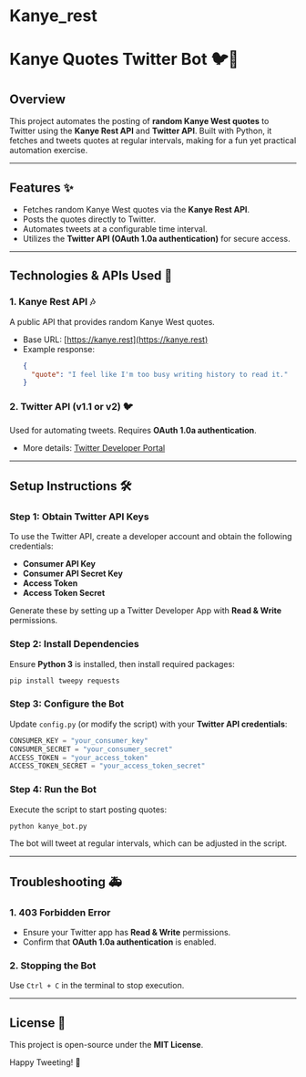 # Kanye_rest
# Kanye Quotes Twitter Bot 🐦🎤

## Overview
This project automates the posting of **random Kanye West quotes** to Twitter using the **Kanye Rest API** and **Twitter API**. Built with Python, it fetches and tweets quotes at regular intervals, making for a fun yet practical automation exercise.

---

## Features ✨
- Fetches random Kanye West quotes via the **Kanye Rest API**.
- Posts the quotes directly to Twitter.
- Automates tweets at a configurable time interval.
- Utilizes the **Twitter API (OAuth 1.0a authentication)** for secure access.

---

## Technologies & APIs Used 🔧

### **1. Kanye Rest API** 🎶
A public API that provides random Kanye West quotes. 
- Base URL: [https://kanye.rest](https://kanye.rest)
- Example response:
  ```json
  {
    "quote": "I feel like I'm too busy writing history to read it."
  }
  ```

### **2. Twitter API (v1.1 or v2)** 🐦
Used for automating tweets. Requires **OAuth 1.0a authentication**.
- More details: [Twitter Developer Portal](https://developer.twitter.com/en/portal/dashboard)

---

## Setup Instructions 🛠️

### **Step 1: Obtain Twitter API Keys**
To use the Twitter API, create a developer account and obtain the following credentials:
- **Consumer API Key**
- **Consumer API Secret Key**
- **Access Token**
- **Access Token Secret**

Generate these by setting up a Twitter Developer App with **Read & Write** permissions.

### **Step 2: Install Dependencies**
Ensure **Python 3** is installed, then install required packages:
```sh
pip install tweepy requests
```

### **Step 3: Configure the Bot**
Update `config.py` (or modify the script) with your **Twitter API credentials**:
```python
CONSUMER_KEY = "your_consumer_key"
CONSUMER_SECRET = "your_consumer_secret"
ACCESS_TOKEN = "your_access_token"
ACCESS_TOKEN_SECRET = "your_access_token_secret"
```

### **Step 4: Run the Bot**
Execute the script to start posting quotes:
```sh
python kanye_bot.py
```
The bot will tweet at regular intervals, which can be adjusted in the script.

---

## Troubleshooting 🚑
### **1. 403 Forbidden Error**
- Ensure your Twitter app has **Read & Write** permissions.
- Confirm that **OAuth 1.0a authentication** is enabled.

### **2. Stopping the Bot**
Use `Ctrl + C` in the terminal to stop execution.

---

## License 📜
This project is open-source under the **MIT License**.

Happy Tweeting! 🚀
